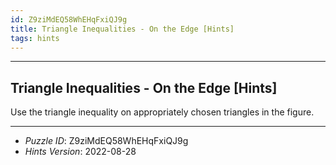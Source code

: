 ```yaml
---
id: Z9ziMdEQ58WhEHqFxiQJ9g
title: Triangle Inequalities - On the Edge [Hints]
tags: hints
---
```


--------------------------------------------------------------------------------------------

## Triangle Inequalities - On the Edge [Hints]

Use the triangle inequality on appropriately chosen triangles in the figure.

--------------------------------------------------------------------------------------------

* _Puzzle ID_: Z9ziMdEQ58WhEHqFxiQJ9g
* _Hints Version_: 2022-08-28
